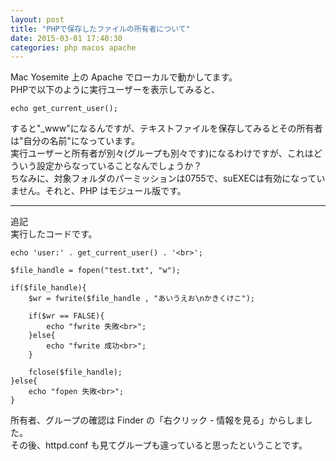 ```yaml
---
layout: post
title: "PHPで保存したファイルの所有者について"
date: 2015-03-01 17:40:30
categories: php macos apache
---
```

<p>Mac Yosemite 上の Apache でローカルで動かしてます。<br>
PHPで以下のように実行ユーザーを表示してみると、</p>

<pre><code>echo get_current_user();
</code></pre>

<p>すると"_www"になるんですが、テキストファイルを保存してみるとその所有者は"自分の名前"になっています。<br>
実行ユーザーと所有者が別々(グループも別々です)になるわけですが、これはどういう設定からなっていることなんでしょうか？<br>
ちなみに、対象フォルダのパーミッションは0755で、suEXECは有効になっていません。それと、PHP はモジュール版です。</p>

<hr>

<p>追記<br>
実行したコードです。</p>

<pre><code>echo 'user:' . get_current_user() . '&lt;br&gt;';

$file_handle = fopen("test.txt", "w");

if($file_handle){
    $wr = fwrite($file_handle , "あいうえお\nかきくけこ");

    if($wr == FALSE){
        echo "fwrite 失敗&lt;br&gt;";
    }else{
        echo "fwrite 成功&lt;br&gt;";
    }

    fclose($file_handle);
}else{
    echo "fopen 失敗&lt;br&gt;";
}
</code></pre>

<p>所有者、グループの確認は Finder の「右クリック - 情報を見る」からしました。<br>
その後、httpd.conf も見てグループも違っていると思ったということです。</p>

